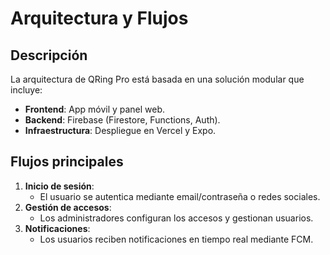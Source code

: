 # Arquitectura y Flujos

## Descripción
La arquitectura de QRing Pro está basada en una solución modular que incluye:
- **Frontend**: App móvil y panel web.
- **Backend**: Firebase (Firestore, Functions, Auth).
- **Infraestructura**: Despliegue en Vercel y Expo.

## Flujos principales
1. **Inicio de sesión**:
   - El usuario se autentica mediante email/contraseña o redes sociales.
2. **Gestión de accesos**:
   - Los administradores configuran los accesos y gestionan usuarios.
3. **Notificaciones**:
   - Los usuarios reciben notificaciones en tiempo real mediante FCM. 